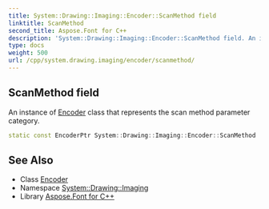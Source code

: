 ```yaml
---
title: System::Drawing::Imaging::Encoder::ScanMethod field
linktitle: ScanMethod
second_title: Aspose.Font for C++
description: 'System::Drawing::Imaging::Encoder::ScanMethod field. An instance of Encoder class that represents the scan method parameter category in C++.'
type: docs
weight: 500
url: /cpp/system.drawing.imaging/encoder/scanmethod/
---
```

## ScanMethod field


An instance of [Encoder](../) class that represents the scan method parameter category.

```cpp
static const EncoderPtr System::Drawing::Imaging::Encoder::ScanMethod
```

## See Also

* Class [Encoder](../)
* Namespace [System::Drawing::Imaging](../../)
* Library [Aspose.Font for C++](../../../)

